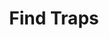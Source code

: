 ---
title: "Find Traps"
index: "find-traps"
permalink: /spells/find-traps/
tags:
  - Spell
  - 2nd Level
  - Divination
available_for:
  - Cleric
  - Druid
  - Ranger
level: "2nd Level"
school: "Divination"
range: "120 ft"
comp:
  - V
  - S
description: |
  You sense the presence of any trap within range that is within line of sight. A trap, for the purpose of this spell, includes anything that would inflict a sudden or unexpected effect you consider harmful or undesirable, which was specifically intended as such by its creator. Thus, the spell would sense an area affected by the alarm spell, a glyph of warding, or a mechanical pit trap, but it would not reveal a natural weakness in the floor, an unstable ceiling, or a hidden sinkhole.

  This spell merely reveals that a trap is present. You don't learn the location of each trap, but you do learn the general nature of the danger posed by a trap you sense.
excerpt: "You sense the presence of any trap within range that is within line of sight."
source: "Basic Rules"
---